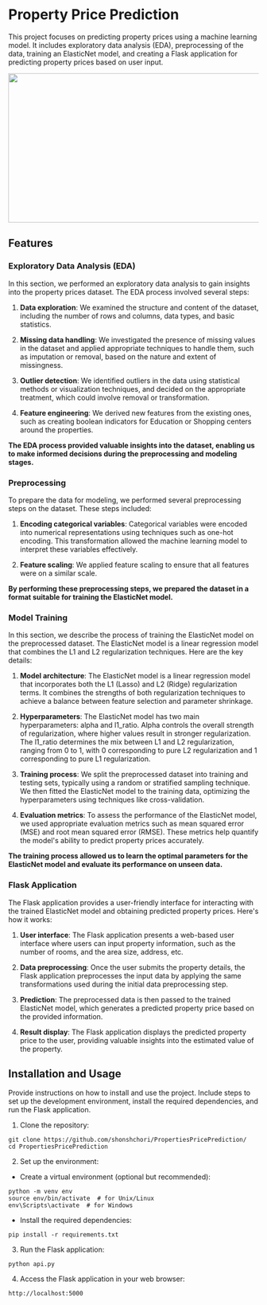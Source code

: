 # Property Price Prediction

This project focuses on predicting property prices using a machine learning model. It includes exploratory data analysis (EDA), preprocessing of the data, training an ElasticNet model, and creating a Flask application for predicting property prices based on user input.

<p align="center">
  <img width="1000" height="300" src="https://loving-newyork.com/wp-content/uploads/2018/11/Things-to-do-in-Lower-Manhattan_160914155540054-1920px.jpg">
</p>

## Features

### Exploratory Data Analysis (EDA)
In this section, we performed an exploratory data analysis to gain insights into the property prices dataset. The EDA process involved several steps:

1. **Data exploration**: We examined the structure and content of the dataset, including the number of rows and columns, data types, and basic statistics.

2. **Missing data handling**: We investigated the presence of missing values in the dataset and applied appropriate techniques to handle them, such as imputation or removal, based on the nature and extent of missingness.

3. **Outlier detection**: We identified outliers in the data using statistical methods or visualization techniques, and decided on the appropriate treatment, which could involve removal or transformation.

4. **Feature engineering**: We derived new features from the existing ones, such as creating boolean indicators for Education or Shopping centers around the properties.

**The EDA process provided valuable insights into the dataset, enabling us to make informed decisions during the preprocessing and modeling stages.**

### Preprocessing
To prepare the data for modeling, we performed several preprocessing steps on the dataset. These steps included:

1. **Encoding categorical variables**: Categorical variables were encoded into numerical representations using techniques such as one-hot encoding. This transformation allowed the machine learning model to interpret these variables effectively.
  
2. **Feature scaling**: We applied feature scaling to ensure that all features were on a similar scale.

**By performing these preprocessing steps, we prepared the dataset in a format suitable for training the ElasticNet model.**

### Model Training
In this section, we describe the process of training the ElasticNet model on the preprocessed dataset. The ElasticNet model is a linear regression model that combines the L1 and L2 regularization techniques. Here are the key details:

1. **Model architecture**: The ElasticNet model is a linear regression model that incorporates both the L1 (Lasso) and L2 (Ridge) regularization terms. It combines the strengths of both regularization techniques to achieve a balance between feature selection and parameter shrinkage.

2. **Hyperparameters**: The ElasticNet model has two main hyperparameters: alpha and l1_ratio. Alpha controls the overall strength of regularization, where higher values result in stronger regularization. The l1_ratio determines the mix between L1 and L2 regularization, ranging from 0 to 1, with 0 corresponding to pure L2 regularization and 1 corresponding to pure L1 regularization.

3. **Training process**: We split the preprocessed dataset into training and testing sets, typically using a random or stratified sampling technique. We then fitted the ElasticNet model to the training data, optimizing the hyperparameters using techniques like cross-validation.

4. **Evaluation metrics**: To assess the performance of the ElasticNet model, we used appropriate evaluation metrics such as mean squared error (MSE) and root mean squared error (RMSE). These metrics help quantify the model's ability to predict property prices accurately.

**The training process allowed us to learn the optimal parameters for the ElasticNet model and evaluate its performance on unseen data.**

### Flask Application
The Flask application provides a user-friendly interface for interacting with the trained ElasticNet model and obtaining predicted property prices. Here's how it works:

1. **User interface**: The Flask application presents a web-based user interface where users can input property information, such as the number of rooms, and the area size, address, etc.

2. **Data preprocessing**: Once the user submits the property details, the Flask application preprocesses the input data by applying the same transformations used during the initial data preprocessing step.

3. **Prediction**: The preprocessed data is then passed to the trained ElasticNet model, which generates a predicted property price based on the provided information.

4. **Result display**: The Flask application displays the predicted property price to the user, providing valuable insights into the estimated value of the property.

## Installation and Usage

Provide instructions on how to install and use the project. Include steps to set up the development environment, install the required dependencies, and run the Flask application.

1. Clone the repository:

```
git clone https://github.com/shonshchori/PropertiesPricePrediction/
cd PropertiesPricePrediction
```

2. Set up the environment:

- Create a virtual environment (optional but recommended):

```
python -m venv env
source env/bin/activate  # for Unix/Linux
env\Scripts\activate  # for Windows
```

- Install the required dependencies:

`pip install -r requirements.txt`

3. Run the Flask application:

`python api.py`

4. Access the Flask application in your web browser:

`http://localhost:5000`
